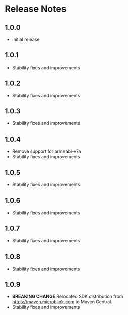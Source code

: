 # Release Notes

## 1.0.0
- initial release

## 1.0.1
- Stability fixes and improvements

## 1.0.2
- Stability fixes and improvements

## 1.0.3
- Stability fixes and improvements

## 1.0.4
- Remove support for armeabi-v7a
- Stability fixes and improvements

## 1.0.5
- Stability fixes and improvements

## 1.0.6
- Stability fixes and improvements

## 1.0.7
- Stability fixes and improvements

## 1.0.8
- Stability fixes and improvements

## 1.0.9
- **BREAKING CHANGE** Relocated SDK distribution from https://maven.microblink.com to Maven Central.
- Stability fixes and improvements